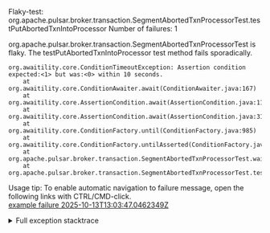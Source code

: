         
Flaky-test: org.apache.pulsar.broker.transaction.SegmentAbortedTxnProcessorTest.testPutAbortedTxnIntoProcessor
Number of failures: 1

org.apache.pulsar.broker.transaction.SegmentAbortedTxnProcessorTest is flaky. The testPutAbortedTxnIntoProcessor test method fails sporadically.

```
org.awaitility.core.ConditionTimeoutException: Assertion condition expected:<1> but was:<0> within 10 seconds.
	at org.awaitility.core.ConditionAwaiter.await(ConditionAwaiter.java:167)
	at org.awaitility.core.AssertionCondition.await(AssertionCondition.java:119)
	at org.awaitility.core.AssertionCondition.await(AssertionCondition.java:31)
	at org.awaitility.core.ConditionFactory.until(ConditionFactory.java:985)
	at org.awaitility.core.ConditionFactory.untilAsserted(ConditionFactory.java:769)
	at org.apache.pulsar.broker.transaction.SegmentAbortedTxnProcessorTest.waitTaskExecuteCompletely(SegmentAbortedTxnProcessorTest.java:161)
	at org.apache.pulsar.broker.transaction.SegmentAbortedTxnProcessorTest.testPutAbortedTxnIntoProcessor(SegmentAbortedTxnProcessorTest.java:131)
```

Usage tip: To enable automatic navigation to failure message, open the following links with CTRL/CMD-click.  
[example failure 2025-10-13T13:03:47.0462349Z](https://github.com/apache/pulsar/actions/runs/18463783817/job/52609672434#step:11:602)  


<details>
<summary>Full exception stacktrace</summary>
<code><pre>
org.awaitility.core.ConditionTimeoutException: Assertion condition expected:<1> but was:<0> within 10 seconds.
	at org.awaitility.core.ConditionAwaiter.await(ConditionAwaiter.java:167)
	at org.awaitility.core.AssertionCondition.await(AssertionCondition.java:119)
	at org.awaitility.core.AssertionCondition.await(AssertionCondition.java:31)
	at org.awaitility.core.ConditionFactory.until(ConditionFactory.java:985)
	at org.awaitility.core.ConditionFactory.untilAsserted(ConditionFactory.java:769)
	at org.apache.pulsar.broker.transaction.SegmentAbortedTxnProcessorTest.waitTaskExecuteCompletely(SegmentAbortedTxnProcessorTest.java:161)
	at org.apache.pulsar.broker.transaction.SegmentAbortedTxnProcessorTest.testPutAbortedTxnIntoProcessor(SegmentAbortedTxnProcessorTest.java:131)
	at java.base/jdk.internal.reflect.DirectMethodHandleAccessor.invoke(DirectMethodHandleAccessor.java:103)
	at java.base/java.lang.reflect.Method.invoke(Method.java:580)
	at org.testng.internal.invokers.MethodInvocationHelper.invokeMethod(MethodInvocationHelper.java:139)
	at org.testng.internal.invokers.InvokeMethodRunnable.runOne(InvokeMethodRunnable.java:47)
	at org.testng.internal.invokers.InvokeMethodRunnable.call(InvokeMethodRunnable.java:76)
	at org.testng.internal.invokers.InvokeMethodRunnable.call(InvokeMethodRunnable.java:11)
	at java.base/java.util.concurrent.FutureTask.run(FutureTask.java:317)
	at java.base/java.util.concurrent.ThreadPoolExecutor.runWorker(ThreadPoolExecutor.java:1144)
	at java.base/java.util.concurrent.ThreadPoolExecutor$Worker.run(ThreadPoolExecutor.java:642)
	at java.base/java.lang.Thread.run(Thread.java:1583)
Caused by: java.lang.AssertionError: expected:<1> but was:<0>
	at org.testng.AssertJUnit.fail(AssertJUnit.java:65)
	at org.testng.AssertJUnit.failNotEquals(AssertJUnit.java:467)
	at org.testng.AssertJUnit.assertEquals(AssertJUnit.java:88)
	at org.testng.AssertJUnit.assertEquals(AssertJUnit.java:318)
	at org.testng.AssertJUnit.assertEquals(AssertJUnit.java:328)
	at org.apache.pulsar.broker.transaction.SegmentAbortedTxnProcessorTest.lambda$waitTaskExecuteCompletely$2(SegmentAbortedTxnProcessorTest.java:161)
	at org.awaitility.core.AssertionCondition.lambda$new$0(AssertionCondition.java:53)
	at org.awaitility.core.ConditionAwaiter$ConditionPoller.call(ConditionAwaiter.java:248)
	at org.awaitility.core.ConditionAwaiter$ConditionPoller.call(ConditionAwaiter.java:235)
	... 4 more

</pre></code>
</details>

